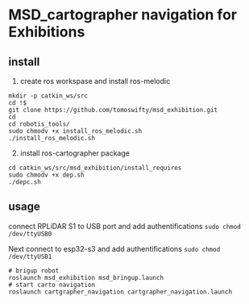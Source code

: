 # MSD_cartographer navigation for Exhibitions

## install 
1. create ros workspase and install ros-melodic
```
mkdir -p catkin_ws/src
cd !$
git clone https://github.com/tomoswifty/msd_exhibition.git
cd 
cd robotis_tools/
sudo chmodv +x install_ros_melodic.sh
./install_ros_melodic.sh
```
2. install ros-cartographer package
```
cd catkin_ws/src/msd_exhibition/install_requires
sudo chmodv +x dep.sh
./depc.sh
```

## usage
connect RPLiDAR S1 to USB port and add authentifications 
`sudo chmod /dev/ttyUSB0`

Next connect to esp32-s3 and add authentifications 
`sudo chmod /dev/ttyUSB1`

```
# brigup robot
roslaunch msd_exhibition msd_bringup.launch
# start carto navigation
roslaunch cartgrapher_navigation cartgrapher_navigation.launch
```